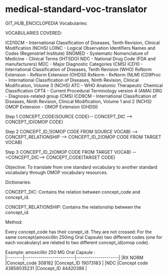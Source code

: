 # medical-standard-voc-translator



GIT_HUB_ENCICLOPEDIA Vocabularies:

VOCABULARIES COVERED:

ICD10CM	-	International Classification of Diseases, Tenth Revision, Clinical Modification (NCHS)
LOINC	-	Logical Observation Identifiers Names and Codes (Regenstrief Institute)
SNOMED	-	Systematic Nomenclature of Medicine - Clinical Terms (IHTSDO)
NDC	-	National Drug Code (FDA and manufacturers)
MDC	-	Major Diagnostic Categories (CMS)
ICD10	-	International Classification of Diseases, Tenth Revision (WHO)
RxNorm Extension	-	RxNorm Extension (OHDSI)
RxNorm	-	RxNorm (NLM)
ICD9Proc	-	International Classification of Diseases, Ninth Revision, Clinical Modification, Volume 3 (NCHS)
ATC	-	WHO Anatomic Therapeutic Chemical Classification
CPT4	-	Current Procedural Terminology version 4 (AMA)
DRG	-	Diagnosis-related group (CMS)
ICD9CM	-	International Classification of Diseases, Ninth Revision, Clinical Modification, Volume 1 and 2 (NCHS)
OMOP Extension	-	OMOP Extension (OHDSI)




Step 1
CONCEPT_CODE(SOURCE CODE)--  CONCEPT_DIC  --> CONCEPT_ID(OMOP CODE)

Step 2
CONCEPT_ID_1(OMOP CODE FROM SOURCE VOCAB) --> CONCEPT_RELATIONSHIP --> CONCEPT_ID_2(OMOP CODE FROM TARGET VOCAB)

Step 3
CONCEPT_ID_2(OMOP CODE FROM TARGET VOCAB) -->CONCEPT_DIC--> CONCEPT_CODE(TARGET CODE)


Objective: To translate from one standard vocabulary to another standard vocabulary through OMOP vocabulary resources.


Dictionaries:

CONCEPT_DIC: Contains the relation between concept_code and concept_id.

CONCEPT_RELATIONSHIP: Contains the relationship between the concept_id.



Method:

Every concept_code has their conept_id.
They are not crossed: For the same concept(amoxicillin 250mg Oral Capsule) two different codes (one for each vocabulary) are related to two different concept_id(omop code).

Example:
amoxicillin 250 MG Oral Capsule :  
|--------|-------------------------|---------------------|
|RX NORM |Concept_code 308182      |Concept_ID  19073183 |
|NDC     |Concept code 43858035231 |Concept_ID  44420386 |



